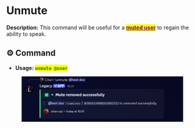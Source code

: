 # Unmute

**Description:** This command will be useful for a [<mark style="color:purple;">**muted user**</mark>](mute.md) to regain the ability to speak.

## ⚙️ Command

* **Usage: &#x20;**<mark style="color:green;">**`unmute @user`**</mark>&#x20;

<figure><img src="../../.gitbook/assets/image (35).png" alt=""><figcaption></figcaption></figure>

